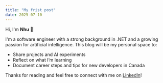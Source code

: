 ```yaml
---
title: "My frist post"
date: 2025-07-10
---
```


Hi, I'm **Nhu** 👋

I'm a software engineer with a strong background in .NET and a growing passion for artificial intelligence. This blog will be my personal space to:
- Share projects and AI experiments
- Reflect on what I’m learning
- Document career steps and tips for new developers in Canada

Thanks for reading and feel free to connect with me on [LinkedIn](https://www.linkedin.com/in/ngoc-quynh-nhu-nguyen/)!